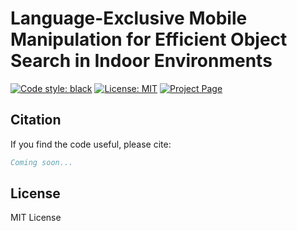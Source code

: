 # Language-Exclusive Mobile Manipulation for Efficient Object Search in Indoor Environments 

[![Code style: black](https://img.shields.io/badge/code%20style-black-000000.svg)](https://github.com/psf/black)
[![License: MIT](https://img.shields.io/badge/License-MIT-yellow.svg)](https://opensource.org/licenses/MIT)
[![Project Page](https://img.shields.io/badge/Project-Page-a)](https://drapandiger.github.io/GODHS/)

## Citation

If you find the code useful, please cite:

```bibtex
Coming soon...
```

## License

MIT License